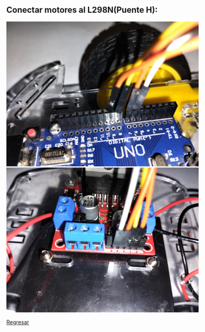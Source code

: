 ## Conectar motores al L298N(Puente H):
<img src="0.jpeg" alt="Girl in a jacket">
<img src="1.jpeg" alt="Girl in a jacket">

<a href="https://github.com/JnBenites/arduino_carro_unl" target="_blank">Regresar</a>